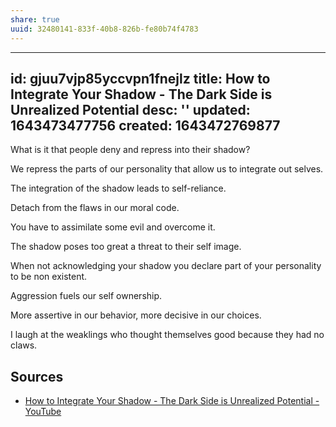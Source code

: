 ```yaml
---
share: true
uuid: 32480141-833f-40b8-826b-fe80b74f4783
---
```

---
id: gjuu7vjp85yccvpn1fnejlz
title: How to Integrate Your Shadow - The Dark Side is Unrealized Potential
desc: ''
updated: 1643473477756
created: 1643472769877
---

What is it that people deny and repress into their shadow?

We repress the parts of our personality that allow us to integrate out selves.

The integration of the shadow leads to self-reliance.

Detach from the flaws in our moral code.

You have to assimilate some evil and overcome it.

The shadow poses too great a threat to their self image.

When not acknowledging your shadow you declare part of your personality to be non existent.

Aggression fuels our self ownership.

More assertive in our behavior, more decisive in our choices.

I laugh at the weaklings who thought themselves good because they had no claws.

## Sources

* [How to Integrate Your Shadow - The Dark Side is Unrealized Potential - YouTube](https://www.youtube.com/watch?v=tIoJhqnOc0M&t=79s)